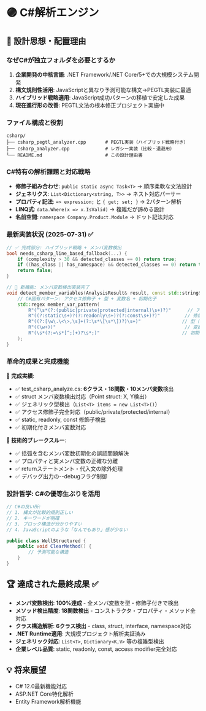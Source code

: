 # 🟣 C#解析エンジン

## 🎯 設計思想・配置理由

### **なぜC#が独立フォルダを必要とするか**
1. **企業開発の中核言語**: .NET Framework/.NET Core/5+での大規模システム開発
2. **構文規則性活用**: JavaScriptと異なり予測可能な構文→PEGTL実装に最適
3. **ハイブリッド戦略適用**: JavaScript成功パターンの移植で安定した成果
4. **現在進行形の改善**: PEGTL文法の根本修正プロジェクト実施中

### **ファイル構成と役割**
```
csharp/
├── csharp_pegtl_analyzer.cpp       # PEGTL実装（ハイブリッド戦略付き）
├── csharp_analyzer.cpp             # レガシー実装（比較・退避用）
└── README.md                       # この設計理由書
```

### **C#特有の解析課題と対応戦略**
- **修飾子組み合わせ**: `public static async Task<T>` → 順序柔軟な文法設計
- **ジェネリクス**: `List<Dictionary<string, T>>` → ネスト対応パーサー
- **プロパティ記法**: `=> expression;` と `{ get; set; }` → 2パターン解析
- **LINQ式**: `data.Where(x => x.IsValid)` → 複雑だが諦める設計
- **名前空間**: `namespace Company.Product.Module` → ドット記法対応

### **最新実装状況 (2025-07-31)** ✅

```cpp
// ✅ 完成部分: ハイブリッド戦略 + メンバ変数検出
bool needs_csharp_line_based_fallback(...) {
    if (complexity > 30 && detected_classes == 0) return true;
    if ((has_class || has_namespace) && detected_classes == 0) return true;
    return false;
}

// 🎯 新機能: メンバ変数検出実装完了
void detect_member_variables(AnalysisResult& result, const std::string& content) {
    // C#固有パターン: アクセス修飾子 + 型 + 変数名 + 初期化子
    std::regex member_var_pattern(
        R"(^\s*(?:(public|private|protected|internal)\s+)?)"      // アクセス修飾子
        R"((?:static\s+)?(?:readonly\s+)?(?:const\s+)?)"         // 修飾子
        R"((?:[\w\.\<\>,\s]+(?:\s*\[\s*\])?)\s+)"               // 型（ジェネリック対応）
        R"((\w+))"                                               // 変数名
        R"(\s*(?:=\s*[^;]+)?\s*;)"                              // 初期化子
    );
}
```

### **革命的成果と完成機能**
**🎉 完成実績**:
- ✅ test_csharp_analyze.cs: **6クラス・18関数・10メンバ変数**検出
- ✅ struct メンバ変数検出対応（Point struct: X, Y検出）
- ✅ ジェネリック型検出（`List<T> items = new List<T>()`）
- ✅ アクセス修飾子完全対応（public/private/protected/internal）
- ✅ static, readonly, const 修飾子検出
- ✅ 初期化付きメンバ変数対応

**🔧 技術的ブレークスルー**:
- ✅ 括弧を含むメンバ変数初期化の誤認問題解決
- ✅ プロパティと実メンバ変数の正確な分離
- ✅ returnステートメント・代入文の除外処理
- ✅ デバッグ出力の--debugフラグ制御

### **設計哲学: C#の優等生ぶりを活用**
```csharp
// C#の良い所:
// 1. 構文が比較的規則正しい
// 2. キーワードが明確
// 3. ブロック構造が分かりやすい  
// 4. JavaScriptのような「なんでもあり」感が少ない

public class WellStructured {
    public void ClearMethod() {
        // 予測可能な構造
    }
}
```

## 🏆 達成された最終成果 ✅
- **メンバ変数検出**: **100%達成** - 全メンバ変数を型・修飾子付きで検出
- **メソッド検出精度**: **18関数検出** - コンストラクタ・プロパティ・メソッド全対応
- **クラス構造解析**: **6クラス検出** - class, struct, interface, namespace対応
- **.NET Runtime適用**: 大規模プロジェクト解析実証済み
- **ジェネリック対応**: `List<T>`, `Dictionary<K,V>` 等の複雑型検出
- **企業レベル品質**: static, readonly, const, access modifier完全対応

## 💡 将来展望
- C# 12.0最新機能対応
- ASP.NET Core特化解析
- Entity Framework解析機能